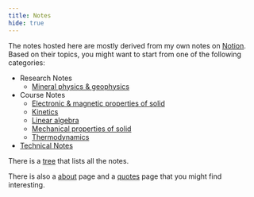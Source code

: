 ```yaml
---
title: Notes
hide: true
---
```


The notes hosted here are mostly derived from my own notes on [Notion](https://notion.so/).
Based on their topics, you might want to start from one of the following categories:

- Research Notes
  - [Mineral physics & geophysics](mphys)
- Course Notes
  - [Electronic & magnetic properties of solid](em-properties)
  - [Kinetics](kinetics)
  - [Linear algebra](linear-algebra)
  - [Mechanical properties of solid](mech-properties)
  - [Thermodynamics](thermodynamics)
- [Technical Notes](technical)

There is a [tree](tree) that lists all the notes.

There is also a [about](../about) page and a [quotes](../quotes) page that you might find interesting.